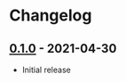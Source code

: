 # Changelog

## [0.1.0] - 2021-04-30

- Initial release

<!-- http://keepachangelog.com/ -->

<!-- [0.1.1]: https://github.com/zce/gulp-module/compare/v0.1.0...v0.1.1 -->
[0.1.0]: https://github.com/zce/gulp-module/releases/tag/v0.1.0
